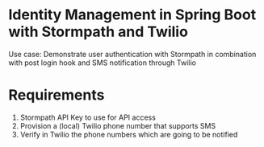 # Identity Management in Spring Boot with Stormpath and Twilio

Use case: Demonstrate user authentication with Stormpath in combination with post login hook and SMS notification through Twilio 

# Requirements

1. Stormpath API Key to use for API access
2. Provision a (local) Twilio phone number that supports SMS
3. Verify in Twilio the phone numbers which are going to be notified
